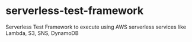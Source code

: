 # serverless-test-framework
Serverless Test Framework to execute using AWS serverless services like Lambda, S3, SNS, DynamoDB
